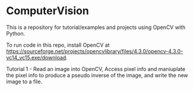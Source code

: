 # ComputerVision

This is a repository for tutorial/examples and projects using OpenCV with Python.

To run code in this repo, install OpenCV at https://sourceforge.net/projects/opencvlibrary/files/4.3.0/opencv-4.3.0-vc14_vc15.exe/download. 

Tutorial 1 - Read an image into OpenCV, Access pixel info and maniuplate the pixel info to produce a pseudo inverse of the image, and write the new image to a file. 
